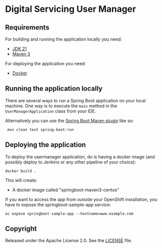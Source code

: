# Digital Servicing User Manager

## Requirements

For building and running the application locally you need:

- [JDK 21](https://docs.aws.amazon.com/corretto/latest/corretto-21-ug/downloads-list.html)
- [Maven 3](https://maven.apache.org)

For deploying the application you need:
- [Docker](https://www.docker.com)

## Running the application locally

There are several ways to run a Spring Boot application on your local machine. One way is to execute the `main` method in the `UserManagerApplication` class from your IDE.

Alternatively you can use the [Spring Boot Maven plugin](https://docs.spring.io/spring-boot/docs/current/reference/html/build-tool-plugins-maven-plugin.html) like so:

```shell
 mvn clean test spring-boot:run
```

## Deploying the application 

To deploy the usermanager application, do  is having a docker image (and possibly deploy to Jenkins or any other pipeline of your choice):

```shell
docker build .
```

This will create:

* A docker image called "springboot-maven3-centos"


If you want to access the app from outside your OpenShift installation, you have to expose the springboot-sample-app service:

```shell
oc expose springboot-sample-app --hostname=www.example.com
```

## Copyright

Released under the Apache License 2.0. See the [LICENSE](https://github.com/codecentric/springboot-sample-app/blob/master/LICENSE) file.